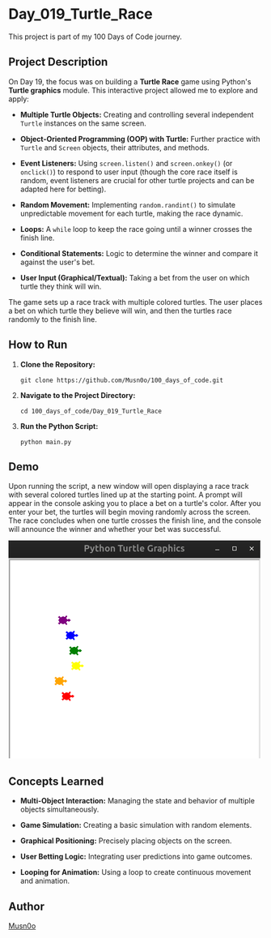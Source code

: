 # Day_019_Turtle_Race

This project is part of my 100 Days of Code journey.

## Project Description

On Day 19, the focus was on building a **Turtle Race** game using Python's **Turtle graphics** module. This interactive project allowed me to explore and apply:

- **Multiple Turtle Objects:** Creating and controlling several independent `Turtle` instances on the same screen.
    
- **Object-Oriented Programming (OOP) with Turtle:** Further practice with `Turtle` and `Screen` objects, their attributes, and methods.
    
- **Event Listeners:** Using `screen.listen()` and `screen.onkey()` (or `onclick()`) to respond to user input (though the core race itself is random, event listeners are crucial for other turtle projects and can be adapted here for betting).
    
- **Random Movement:** Implementing `random.randint()` to simulate unpredictable movement for each turtle, making the race dynamic.
    
- **Loops:** A `while` loop to keep the race going until a winner crosses the finish line.
    
- **Conditional Statements:** Logic to determine the winner and compare it against the user's bet.
    
- **User Input (Graphical/Textual):** Taking a bet from the user on which turtle they think will win.
    

The game sets up a race track with multiple colored turtles. The user places a bet on which turtle they believe will win, and then the turtles race randomly to the finish line.

## How to Run

1. **Clone the Repository:**
    
    ```
    git clone https://github.com/Musn0o/100_days_of_code.git
    ```
    
2. **Navigate to the Project Directory:**
    
    ```
    cd 100_days_of_code/Day_019_Turtle_Race
    ```

3. **Run the Python Script:**
    
    ```
    python main.py
    ```


## Demo

Upon running the script, a new window will open displaying a race track with several colored turtles lined up at the starting point. A prompt will appear in the console asking you to place a bet on a turtle's color. After you enter your bet, the turtles will begin moving randomly across the screen. The race concludes when one turtle crosses the finish line, and the console will announce the winner and whether your bet was successful.

![turtules race](../Day_019_Turtle_Race/race.png)

## Concepts Learned

- **Multi-Object Interaction:** Managing the state and behavior of multiple objects simultaneously.
    
- **Game Simulation:** Creating a basic simulation with random elements.
    
- **Graphical Positioning:** Precisely placing objects on the screen.
    
- **User Betting Logic:** Integrating user predictions into game outcomes.
    
- **Looping for Animation:** Using a loop to create continuous movement and animation.

## Author

[Musn0o](https://github.com/Musn0o)